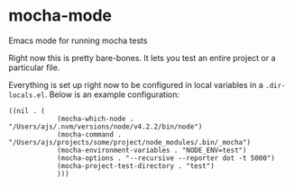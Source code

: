 # mocha-mode
Emacs mode for running mocha tests

Right now this is pretty bare-bones. It lets you test an entire project or a particular file.

Everything is set up right now to be configured in local variables in a `.dir-locals.el`. Below is an example configuration:

```
((nil . (
            (mocha-which-node . "/Users/ajs/.nvm/versions/node/v4.2.2/bin/node")
            (mocha-command . "/Users/ajs/projects/some/project/node_modules/.bin/_mocha")
            (mocha-environment-variables . "NODE_ENV=test")
            (mocha-options . "--recursive --reporter dot -t 5000")
            (mocha-project-test-directory . "test")
            )))

```
